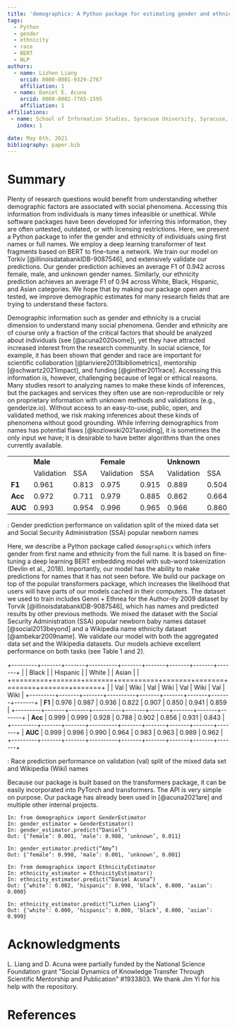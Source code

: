 ```yaml
---
title: 'demographicx: A Python package for estimating gender and ethnicity using deep learning transformers'
tags:
  - Python
  - gender
  - ethnicity
  - race
  - BERT
  - NLP
authors:
  - name: Lizhen Liang
    orcid: 0000-0001-9329-2767
    affiliation: 1 
  - name: Daniel E. Acuna
    orcid: 0000-0002-7765-1595
    affiliation: 1
affiliations:
 - name: School of Information Studies, Syracuse University, Syracuse, NY
   index: 1

date: May 6th, 2021
bibliography: paper.bib
---
```


# Summary

Plenty of research questions would benefit from understanding whether demographic factors are associated with social phenomena. Accessing this information from individuals is many times infeasible or unethical. While software packages have been developed for inferring this information, they are often untested, outdated, or with licensing restrictions. Here, we present a Python package to infer the gender and ethnicity of individuals using first names or full names. We employ a deep learning transformer of text fragments based on BERT to fine-tune a network. We train our model on Torkiv [@illinoisdatabankIDB-9087546], and extensively validate our predictions. Our gender prediction achieves an average F1 of 0.942 across female, male, and unknown gender names. Similarly, our ethnicity prediction achieves an average F1 of 0.94 across White, Black, Hispanic, and Asian categories. We hope that by making our package open and tested, we improve demographic estimates for many research fields that are trying to understand these factors.

Demographic information such as gender and ethnicity is a crucial dimension to understand many social phenomena. Gender and ethnicity are of course only a fraction of the critical factors that should be analyzed about individuals (see [@acuna2020some]), yet they have attracted increased interest from the research community. In social science, for example, it has been shown that gender and race are important for scientific collaboration [@lariviere2013bibliometrics], mentorship [@schwartz2021impact], and funding [@ginther2011race]. Accessing this information is, however, challenging because of legal or ethical reasons. Many studies resort to analyzing names to make these kinds of inferences, but the packages and services they often use are non-reproducible or rely on proprietary information with unknown methods and validations (e.g., genderize.io). Without access to an easy-to-use, public, open, and validated method, we risk making inferences about these kinds of phenomena without good grounding. While inferring demographics from names has potential flaws [@kozlowski2021avoiding], it is sometimes the only input we have; it is desirable to have better algorithms than the ones currently available.

|         |            |       |            |       |             |       |
|---------|------------|-------|------------|-------|-------------|-------|
|         | **Male**   |       | **Female** |       | **Unknown** |       |
|         | Validation | SSA   | Validation | SSA   | Validation  | SSA   |
| **F1**  | 0.961      | 0.813 | 0.975      | 0.915 | 0.889       | 0.504 |
| **Acc** | 0.972      | 0.711 | 0.979      | 0.885 | 0.862       | 0.664 |
| **AUC** | 0.993      | 0.954 | 0.996      | 0.965 | 0.966       | 0.860 |

: Gender prediction performance on validation split of the mixed data set and Social Security Administration (SSA) popular newborn names

Here, we describe a Python package called `demographicx` which infers gender from first name and ethnicity from the full name. It is based on fine-tuning a deep learning BERT embedding model with sub-word tokenization (Devlin et al., 2018). Importantly, our model has the ability to make predictions for names that it has not seen before. We build our package on top of the popular transformers package, which increases the likelihood that users will have parts of our models cached in their computers. The dataset we used to train includes Genni + Ethnea for the Author-ity 2009 dataset by Torvik [@illinoisdatabankIDB-9087546], which has names and predicted results by other previous methods. We mixed the dataset with the Social Security Administration (SSA) popular newborn baby names dataset [@social2013beyond] and a Wikipedia name ethnicity dataset [@ambekar2009name]. We validate our model with both the aggregated data set and the Wikipedia datasets. Our models achieve excellent performance on both tasks (see Table 1 and 2).

+---------+-------+-------+----------+-------+-------+-------+-------+-------+
|         | Black |       | Hispanic |       | White |       | Asian |       |
+=========+=======+=======+==========+=======+=======+=======+=======+=======+
|         | Val   | Wiki  | Val      | Wiki  | Val   | Wiki  | Val   | Wiki  |
+---------+-------+-------+----------+-------+-------+-------+-------+-------+
| **F1**  | 0.976 | 0.987 | 0.936    | 0.822 | 0.907 | 0.850 | 0.941 | 0.859 |
+---------+-------+-------+----------+-------+-------+-------+-------+-------+
| **Acc** | 0.999 | 0.999 | 0.928    | 0.788 | 0.902 | 0.856 | 0.931 | 0.843 |
+---------+-------+-------+----------+-------+-------+-------+-------+-------+
| **AUC** | 0.999 | 0.996 | 0.990    | 0.964 | 0.983 | 0.963 | 0.989 | 0.962 |
+---------+-------+-------+----------+-------+-------+-------+-------+-------+

: Race prediction performance on validation (val) split of the mixed data set and Wikipedia (Wiki) names

Because our package is built based on the transformers package, it can be easily incorporated into PyTorch and transformers. The API is very simple on purpose. Our package has already been used in [@acuna2021are] and multiple other internal projects.

``` {.python}
In: from demographicx import GenderEstimator
In: gender_estimator = GenderEstimator()
In: gender_estimator.predict(“Daniel”)
Out: {‘female’: 0.001, ‘male’: 0.988, ‘unknown’, 0.011}

In: gender_estimator.predict(“Amy”)
Out: {‘female’: 0.998, ‘male’: 0.001, ‘unknown’, 0.001}

In: from demographicx import EthnicityEstimator
In: ethnicity_estimator = EthnicityEstimator()
In: ethnicity_estimator.predict(“Daniel Acuna”)
Out: {‘white’: 0.002, ‘hispanic’: 0.998, ‘black’, 0.000, ‘asian’: 0.000}

In: ethnicity_estimator.predict(“Lizhen Liang”)
Out: {‘white’: 0.000, ‘hispanic’: 0.000, ‘black’, 0.000, ‘asian’: 0.999}
```

# Acknowledgments

L. Liang and D. Acuna were partially funded by the National Science Foundation grant "Social Dynamics of Knowledge Transfer Through Scientific Mentorship and Publication" \#1933803. We thank Jim Yi for his help with the repository.

# References

